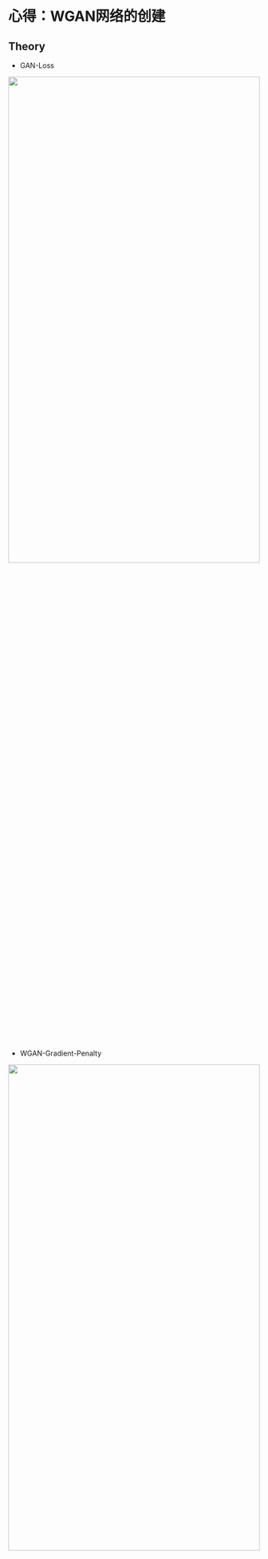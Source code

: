 # 心得：**WGAN网络的创建**

## Theory
* GAN-Loss
<img src="https://github.com/xiaoxiaokaiyan/New_Tensorflow_AE_VAE_FashionMnist_GAN_WGAN_Anime/blob/master/theory/GAN%20loss.PNG" width = 100% height =50% div align=left />

* WGAN-Gradient-Penalty
<img src="https://github.com/xiaoxiaokaiyan/New_Tensorflow_AE_VAE_FashionMnist_GAN_WGAN_Anime/blob/master/theory/WGAN-Gradient%20Penalty.PNG" width = 100% height =50% div align=left />

&nbsp;
<br/>


## Dependencies:
* &gt; GeForce GTX 1660TI
* Windows10
* python==3.6.12
* torch==1.0.0
* GPU环境安装包，下载地址：https://pan.baidu.com/s/14Oisbo9cZpP7INQ6T-3vwA 提取码：z4pl （网上找的）
```
  Anaconda3-5.2.0-Windows-x86_64.exe
  cuda_10.0.130_411.31_win10.exe
  cudnn-10.0-windows10-x64-v7.4.2.24.zip
  h5py-2.8.0rc1-cp36-cp36m-win_amd64.whl
  numpy-1.16.4-cp36-cp36m-win_amd64.whl
  tensorflow_gpu-1.13.1-cp36-cp36m-win_amd64.whl
  torch-1.1.0-cp36-cp36m-win_amd64.whl
  torchvision-0.3.0-cp36-cp36m-win_amd64.whl
```
<br/>


## Visualization Results
* CelebA数据集生成结果（3个多小时，20epoch）
<img src="https://github.com/xiaoxiaokaiyan/New_Pytorch_WGAN_Celeba_Oxford102flowers_Anime/blob/main/result2_fake_images-norm-20.png" width = 50% height =50%  div align=center />

* Anime数据集生成结果（2个多小时，54epoch）
<img src="https://github.com/xiaoxiaokaiyan/New_Pytorch_WGAN_Celeba_Oxford102flowers_Anime/blob/main/result3_fake_images-norm-54.png" width = 50% height =50%  div align=center />

* Oxford_102_flowers数据集生成结果（4个多小时，694epoch）
<img src="https://github.com/xiaoxiaokaiyan/New_Pytorch_WGAN_Celeba_Oxford102flowers_Anime/blob/main/result1_fake_images-norm-694.png" width = 50% height =50% div align=center />
&nbsp;
<br/>


## Public Datasets:
* CelebFaces Attributes Dataset（CelebA）是一个香港中文大学的大型人脸属性数据集，拥有超过200K名人图像，每个图像都有40个属性注释。此数据集中的图像覆盖了大的姿势变化和背景杂乱。CelebA具有大量的多样性，大量的数量和丰富的注释，包括:10,177个身份，202,599个脸部图像，5个地标位置，每个图像40个二进制属性注释。该数据集可用作以下计算机视觉任务的训练和测试集：面部属性识别，面部检测和地标（或面部部分）定位。
  * dataset link:[http://mmlab.ie.cuhk.edu.hk/projects/CelebA.html](http://mmlab.ie.cuhk.edu.hk/projects/CelebA.html)
* the Anime dataset should be prepared by yourself in ./data/faces/*.jpg,63565个彩色图片。
  * dataset link: [https://www.kaggle.com/splcher/animefacedataset](https://www.kaggle.com/splcher/animefacedataset)
* Oxford_102_flowers 是牛津大学在2009发布的图像数据集。包含102种英国常见花类，每个类别包含 40-258张图像。
<br/>

## Experience：
### （1）代码问题
```
      先运行data_processing.py，将文件夹下的图片变为统一像素，再通过wgan.py，通过dataset = datasets.ImageFolder('./', transform=trans)加载数据。
      
      dataset=torchvision.datasets.ImageFolder(
                       root, transform=None, --------------------------会加载root目录底下文件夹中的全部图片，且transform可自己定义
                       target_transform=None, 
                       loader=<function default_loader>, 
                       is_valid_file=None)
                       
      root：图片存储的根目录，即各类别文件夹所在目录的上一级目录。
      transform：对图片进行预处理的操作（函数），原始图片作为输入，返回一个转换后的图片。
      target_transform：对图片类别进行预处理的操作，输入为 target，输出对其的转换。如果不传该参数，即对 target 不做任何转换，返回的顺序索引 0,1, 2…
      loader：表示数据集加载方式，通常默认加载方式即可。
      is_valid_file：获取图像文件的路径并检查该文件是否为有效文件的函数(用于检查损坏文件)
          如：
                trans = transforms.Compose([
                                              transforms.Resize(64),
                                              transforms.ToTensor(),
                                              transforms.Normalize((0.5, 0.5, 0.5), (0.5, 0.5, 0.5))
                                          ])
                dataset = datasets.ImageFolder('./', transform=trans) 
```   
```  
      出现：RuntimeError: invalid argument 0: Sizes of tensors must match except in dime
      这种错误有两种可能：
          1.你输入的图像数据的维度不完全是一样的，比如是训练的数据有100组，其中99组是256*256，但有一组是384*384，这样会导致Pytorch的检查程序报错。
          2.比较隐晦的batchsize的问题，Pytorch中检查你训练维度正确是按照每个batchsize的维度来检查的，比如你有1000组数据（假设每组数据为三通道256px*256px的图像），batchsize为4，那么每次训练             则提取(4,3,256,256)维度的张量来训练，刚好250个epoch解决(250*4=1000)。但是如果你有999组数据，你继续使用batchsize为4的话，这样999和4并不能整除，你在训练前249组时的张量维度都为               (4,3,256,256)但是最后一个批次的维度为(3,3,256,256)，Pytorch检查到(4,3,256,256) != (3,3,256,256)，维度不匹配，自然就会报错了，这可以称为一个小bug。
      解决办法：
          对于第一种：整理一下你的数据集保证每个图像的维度和通道数都一直即可。（本文的解决方法）
          对于第二种：挑选一个可以被数据集个数整除的batchsize或者直接把batchsize设置为1即可。

```  


### （2）关于VAE和GAN的区别
  * 1.VAE和GAN都是目前来看效果比较好的生成模型，本质区别我觉得这是两种不同的角度，VAE希望通过一种显式(explicit)的方法找到一个概率密度，并通过最小化对数似函数的下限来得到最优解；
GAN则是对抗的方式来寻找一种平衡，不需要认为给定一个显式的概率密度函数。（李飞飞）
  * 2.简单来说，GAN和VAE都属于深度生成模型（deep generative models，DGM）而且属于implicit DGM。他们都能够从具有简单分布的随机噪声中生成具有复杂分布的数据（逼近真实数据分布），而两者的本质区别是从不同的视角来看待数据生成的过程，从而构建了不同的loss function作为衡量生成数据好坏的metric度量。
  * 3.要求得一个生成模型使其生成数据的分布 能够最小化与真实数据分布之间的某种分布差异度量，例如KL散度、JS散度、Wasserstein距离等。采用不同的差异度量会导出不同的loss function，比如KL散度会导出极大似然估计，JS散度会产生最原始GAN里的判别器，Wasserstein距离通过dual form会引入critic。而不同的深度生成模型，具体到GAN、VAE还是flow model，最本质的区别就是从不同的视角来看待数据生成的过程，从而采用不同的数据分布模型来表达。 [https://www.zhihu.com/question/317623081](https://www.zhihu.com/question/317623081)
  * 4.描述的是分布之间的距离而不是样本的距离。[https://blog.csdn.net/Mark_2018/article/details/105400648](https://blog.csdn.net/Mark_2018/article/details/105400648)


### （3）WGAN的核心代码
  * 1.接着我们来定义网络, 我们首先定义分类器(discriminator), 这里我们是用来做动漫头像的分类.
```
   class Discriminator(nn.Module):
    def __init__(self):
        super(Discriminator, self).__init__()
        self.conv1 = nn.Conv2d(in_channels=3, out_channels=64, kernel_size=4, stride=2, padding=1, bias=False)
        self.batchN1 = nn.BatchNorm2d(64)
        self.LeakyReLU1 = nn.LeakyReLU(0.2, inplace=True)
        
        self.conv2 = nn.Conv2d(in_channels=64, out_channels=64*2, kernel_size=4, stride=2, padding=1, bias=False)
        self.batchN2 = nn.BatchNorm2d(64*2)
        self.LeakyReLU2 = nn.LeakyReLU(0.2, inplace=True)       

        self.conv3 = nn.Conv2d(in_channels=64*2, out_channels=64*4, kernel_size=4, stride=2, padding=1, bias=False)
        self.batchN3 = nn.BatchNorm2d(64*4)
        self.LeakyReLU3 = nn.LeakyReLU(0.2, inplace=True)
        
        self.conv4 = nn.Conv2d(in_channels=64*4, out_channels=64*8, kernel_size=4, stride=2, padding=1, bias=False)
        self.batchN4 = nn.BatchNorm2d(64*8)
        self.LeakyReLU4 = nn.LeakyReLU(0.2, inplace=True)
        
        self.conv5 = nn.Conv2d(in_channels=64*8, out_channels=1, kernel_size=4, bias=False)
        self.sigmoid = nn.Sigmoid()
        
    def forward(self, x):
        x = self.LeakyReLU1(self.batchN1(self.conv1(x)))
        x = self.LeakyReLU2(self.batchN2(self.conv2(x)))
        x = self.LeakyReLU3(self.batchN3(self.conv3(x)))
        x = self.LeakyReLU4(self.batchN4(self.conv4(x)))
        x = self.conv5(x)
        return x
```

* 2.我们有的时候会测试一下我们的D是否是正确的, 于是我们可以从训练样本中抽取出一些来进行测试.
```
# 真实的图片
images = torch.stack(([dataset[i][0] for i in range(batch_size)]))
# 测试D是否与想象的是一样的
outputs = D(images)
```

* 3.接着我们定义生成器(generator), 生成器是输入随机数, 生成我们要模仿的动漫头像(Anime-Face).
```
  class Generator(nn.Module):
      def __init__(self):
          super(Generator, self).__init__()
          self.ConvT1 = nn.ConvTranspose2d(in_channels=100, out_channels=64*8, kernel_size=4, bias=False) # 这里的in_channels是和初始的随机数有关
          self.batchN1 = nn.BatchNorm2d(64*8)
          self.relu1 = nn.ReLU()

          self.ConvT2 = nn.ConvTranspose2d(in_channels=64*8, out_channels=64*4, kernel_size=4, stride=2, padding=1, bias=False) # 这里的in_channels是和初始的随机数有关
          self.batchN2 = nn.BatchNorm2d(64*4)
          self.relu2 = nn.ReLU()        

          self.ConvT3= nn.ConvTranspose2d(in_channels=64*4, out_channels=64*2, kernel_size=4, stride=2, padding=1, bias=False) # 这里的in_channels是和初始的随机数有关
          self.batchN3 = nn.BatchNorm2d(64*2)
          self.relu3 = nn.ReLU()

          self.ConvT4 = nn.ConvTranspose2d(in_channels=64*2, out_channels=64, kernel_size=4, stride=2, padding=1, bias=False) # 这里的in_channels是和初始的随机数有关
          self.batchN4 = nn.BatchNorm2d(64)
          self.relu4 = nn.ReLU()

          self.ConvT5 = nn.ConvTranspose2d(in_channels=64, out_channels=3, kernel_size=4, stride=2, padding=1, bias=False)
          self.tanh = nn.Tanh() # 激活函数

      def forward(self, x):
          x = self.relu1(self.batchN1(self.ConvT1(x)))
          x = self.relu2(self.batchN2(self.ConvT2(x)))
          x = self.relu3(self.batchN3(self.ConvT3(x)))
          x = self.relu4(self.batchN4(self.ConvT4(x)))
          x = self.ConvT5(x)
          x = self.tanh(x)
          return x
          
```
* 4.同样的, 我们可以测试一下G是否是和我们想象中是一样进行工作的. 我们使用下面的方式进行测试.
```
  noise = Variable(torch.randn(batch_size, 100, 1, 1)).to(device) # 随机噪声，生成器输入
  # 测试G
  fake_images = G(noise)
```

* 5.加载数据集&定义辅助函数.
```
  trans = transforms.Compose([
          transforms.Resize(64),
          transforms.ToTensor(),
          transforms.Normalize((0.5, 0.5, 0.5), (0.5, 0.5, 0.5))
      ])
  dataset = datasets.ImageFolder('./', transform=trans) # 数据路径
  dataloader = torch.utils.data.DataLoader(dataset,
                                          drop_last=True,
                                          batch_size=512, # 批量大小
                                          shuffle=False # 乱序  
                                          num_workers=2 # 多进程
                                          )
```

* 6.因为我们进行了归一化, 所以在图像最后进行保存的时候, 我们需要进行还原, 所以我们定义一个辅助函数来帮助进行还原.
```
  # 定义辅助函数
  def denorm(x):
      out = (x + 1) / 2
      return out.clamp(0, 1)
```

* 7.接着我们训练分类器(discriminator), 在训练WGAN-GP的discriminator的时候, 他是由三个部分的loss来组成的. 下面我们来每一步进行分解了进行查看.
  * 首先我们定义好要使用的real_label=1和fake_label=0, 和G需要使用的noise.
```
  batch_size = images.size(0)
  #images = images.reshape(batch_size, 3, 64, 64).to(device)
  mages = images.reshape(batch_size, 3, 64, 64).to(device)
  # 创造real label和fake label
  real_labels = torch.ones(batch_size, 1).to(device) # real的pic的label都是1
  fake_labels = torch.zeros(batch_size, 1).to(device) # fake的pic的label都是0
  noise = Variable(torch.randn(batch_size, 100, 1, 1)).to(device) # 随机噪声，生成器输入
```
  * 接着我们计算loss的第一个组成部分(这里参考WGAN-GP的loss的计算公式).
```
  # 首先计算真实的图片的loss, d_loss_real
  outputs = D(images)
  d_loss_real = -torch.mean(outputs)
```
  * 接着我们计算loss的第二个组成部分.
```
  # 接着计算假的图片的loss, d_loss_fake
  fake_images = G(noise)
  outputs = D(fake_images)
  d_loss_fake = torch.mean(outputs)
```
  * 接着我们计算penalty region的loss, 也就是我们希望在penalty region中的梯度是越接近1越好,如上面图WGAN-Gradient-Penalty.
```
  # 接着计算penalty region 的loss, d_loss_penalty
  # 生成penalty region
  alpha = torch.rand((batch_size, 1, 1, 1)).to(device)
  x_hat = alpha * images.data + (1 - alpha) * fake_images.data
  x_hat.requires_grad = True
```
  * 接着我们来计算他们的梯度, 我们希望梯度是越接近1越好.
```
  # 将中间的值进行分类
  pred_hat = D(x_hat)
  # 计算梯度
  gradient = torch.autograd.grad(outputs=pred_hat, inputs=x_hat, grad_outputs=torch.ones(pred_hat.size()).to(device),
                     create_graph=False, retain_graph=False)
  # 这里的梯度计算完毕之后是在每一个像素点处都是有梯度的值的.计算出每一张图, 每一个像素点处的梯度
  gradient[0].shape
  """
  torch.Size([36, 3, 64, 64])
  """
```
  * 接着我们计算L2范数.
```
  penalty_lambda = 10 # 梯度惩罚系数
  gradient_penalty = penalty_lambda * ((gradient[0].view(gradient[0].size()[0], -1).norm(p=2,dim=1)-1)**2).mean()
```
  * 最后只需要把上面的三个部分相加, 进行反向传播来进行优化即可.
```
  # 三个loss相加, 反向传播进行优化
  d_loss = d_loss_real + d_loss_fake + gradient_penalty
  g_optimizer.zero_grad() # 两个优化器梯度都要清0
  d_optimizer.zero_grad()
  d_loss.backward()
  d_optimizer.step()
```
* 8.训练Generator
```
  normal_noise = Variable(torch.randn(batch_size, 100, 1, 1)).normal_(0, 1).to(device)
  fake_images = G(normal_noise) # 生成假的图片
  outputs = D(fake_images) # 放入辨别器
  g_loss = -torch.mean(outputs) # 希望生成器生成的图片判别器可以判别为真
  d_optimizer.zero_grad()
  g_optimizer.zero_grad()
  g_loss.backward()
  g_optimizer.step()
```
* 9.我们将上面的步骤重复N次, 反复训练D和G, 并将结果进行保存. 下面我们来看一下最后生成器生成的效果.首先我们导入已经训练好的模型.
```
  G = Generator().to(device) # 定义生成器
  # 读入生成器的模型
  G.load_state_dict(torch.load('./models/G.ckpt', map_location='cpu'))
  def show(img):
      """
      用来显示图片的
      """
      plt.figure(figsize=(24, 16))
      npimg = img.detach().numpy()
      plt.imshow(np.transpose(npimg, (1,2,0)), interpolation='nearest')
  # 使用生成器来进行生成
  test_noise = Variable(torch.FloatTensor(40, 100, 1, 1).normal_(0, 1)).to(device)
  fake_image = G(test_noise)
  show(make_grid(fake_image, nrow=8, padding=1, normalize=True, range=(-1, 1), scale_each=False, pad_value=0.5))
```
* 10.随机取出两个图片.
```
  test_noise = Variable(torch.FloatTensor(2, 100, 1, 1).normal_(0, 1)).to(device)
  fake_image = G(test_noise)
  show(make_grid(fake_image, nrow=2, padding=1, normalize=True, range=(-1, 1), scale_each=False, pad_value=0.5))
```
<br/>


## References:
* [WGAN-GP训练流程](https://mathpretty.com/11133.html),[https://github.com/wmn7/ML_Practice/tree/master/2019_09_09](https://github.com/wmn7/ML_Practice/tree/master/2019_09_09)
* [RuntimeError: invalid argument 0: Sizes of tensors must match except in dimension 0. Got 544 and 1935 in dimension 2 at ../aten/src/TH/generic/THTensor.cpp:711](https://www.cnblogs.com/zxj9487/p/11531888.html)
* [PyTorch修炼二、带你详细了解并使用Dataset以及DataLoader](https://zhuanlan.zhihu.com/p/128679151)

* [深度学习与TensorFlow 2入门实战（完整版）](https://www.bilibili.com/video/BV1HV411q7xD?from=search&seid=14089320887830328110)---龙曲良
* [https://towardsdatascience.com/understanding-variational-autoencoders-vaes-f70510919f73](https://towardsdatascience.com/understanding-variational-autoencoders-vaes-f70510919f73) ---[Joseph Rocca](https://medium.com/@joseph.rocca)
* [https://zhuanlan.zhihu.com/p/24767059](https://zhuanlan.zhihu.com/p/24767059)
* [https://github.com/hindupuravinash/the-gan-zoo](https://github.com/hindupuravinash/the-gan-zoo)
* [https://reiinakano.github.io/gan-playground/在线构建GAN](https://reiinakano.github.io/gan-playground/)
